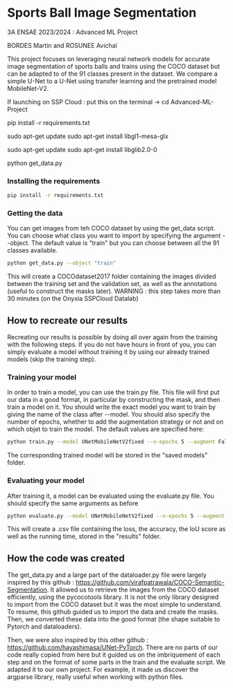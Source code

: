 # Sports Ball Image Segmentation

3A ENSAE 2023/2024 : Advanced ML Project

BORDES Martin and ROSUNEE Avichaï

This project focuses on leveraging neural network models for accurate image segmentation of sports balls and trains using the COCO dataset but can be adapted to of the 91 classes present in the dataset. We compare a simple U-Net to a U-Net using transfer learning and the pretrained model MobileNet-V2.

If launching on SSP Cloud : put this on the terminal -> 
cd Advanced-ML-Project

pip install -r requirements.txt

sudo apt-get update
sudo apt-get install libgl1-mesa-glx

sudo apt-get update
sudo apt-get install libglib2.0-0

python get_data.py

### Installing the requirements

```bash
pip install -r requirements.txt
```

### Getting the data

You can get images from teh COCO dataset by using the get_data script. You can choose what class you want to import by specifying the argument --object. The default value is "train" but you can choose between all the 91 classes available.
```bash
python get_data.py --object "train"
```
This will create a COCOdataset2017 folder containing the images divided between the training set and the validation set, as well as the annotations (useful to construct the masks later).
WARNING : this step takes more than 30 minutes (on the Onyxia SSPCloud Datalab)


## How to recreate our results 

Recreating our results is possible by doing all over again from the training with the following steps. If you do not have hours in front of you, you can simply evaluate a model without training it by using our already trained models (skip the training step).

### Training your model

In order to train a model, you can use the train.py file. This file will first put our data in a good format, in particular by constructing the mask, and then train a model on it. You should write the exact model you want to train by giving the name of the class after --model. You should also specify the number of epochs, whether to add the augmentation strategy or not and on which objet to train the model. The default values are specified here:
```bash
python train.py --model UNetMobileNetV2fixed --n-epochs 5 --augment False --object "train"
```
The corresponding trained model will be stored in the "saved models" folder.


### Evaluating your model

After training it, a model can be evaluated using the evaluate.py file. You should specify the same arguments as before
```bash
python evaluate.py --model UNetMobileNetV2fixed --n-epochs 5 --augment False --object "train"
```
This will create a .csv file containing the loss, the accuracy, the IoU score as well as the running time, stored in the "results" folder.

## How the code was created

The get_data.py and a large part of the dataloader.py file were largely inspired by this github : https://github.com/virafpatrawala/COCO-Semantic-Segmentation. It allowed us to retrieve the images from the COCO dataset efficiently, using the pycocotools library. It is not the only library designed to import from the COCO dataset but it was the most simple to understand. To resume, this github guided us to import the data and create the masks. Then, we converted these data into the good format (the shape suitable to Pytorch and dataloaders).

Then, we were also inspired by this other github : https://github.com/hayashimasa/UNet-PyTorch. There are no parts of our code really copied from here but it guided us on the imbriquement of each step and on the format of some parts in the train and the evaluate script. We adapted it to our own project. For example, it made us discover the argparse library, really useful when working with python files.
